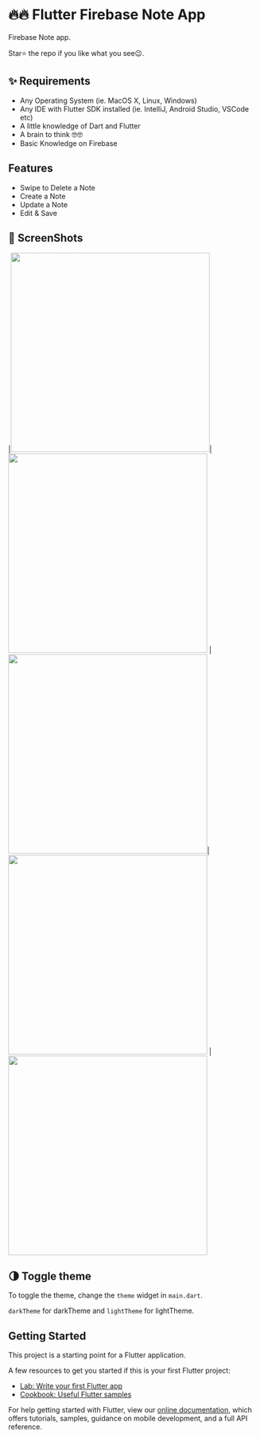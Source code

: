 # 🔥🔥 Flutter Firebase Note App 
Firebase Note app.

Star⭐ the repo if you like what you see😉.



## ✨ Requirements
* Any Operating System (ie. MacOS X, Linux, Windows)
* Any IDE with Flutter SDK installed (ie. IntelliJ, Android Studio, VSCode etc)
* A little knowledge of Dart and Flutter
* A brain to think 🤓🤓
* Basic Knowledge on Firebase


## Features

* Swipe to Delete a Note
* Create a Note
* Update a Note
* Edit & Save


## 📸 ScreenShots

|<img src="ss/flutter_01.png" width="400">|<img src="ss/flutter_02.png" width="400">
|<img src="ss/flutter_3.png" width="400">|<img src="ss/flutter_04.png" width="400">
|<img src="ss/flutter_5.png" width="400">


## 🌗 Toggle theme
To toggle the theme, change the `theme` widget in `main.dart`.

`darkTheme` for darkTheme and `lightTheme` for lightTheme.


## Getting Started

This project is a starting point for a Flutter application.

A few resources to get you started if this is your first Flutter project:

- [Lab: Write your first Flutter app](https://flutter.dev/docs/get-started/codelab)
- [Cookbook: Useful Flutter samples](https://flutter.dev/docs/cookbook)

For help getting started with Flutter, view our
[online documentation](https://flutter.dev/docs), which offers tutorials,
samples, guidance on mobile development, and a full API reference.




